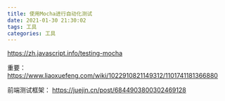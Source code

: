 ```yaml
---
title: 使用Mocha进行自动化测试
date: 2021-01-30 21:30:02
tags: 工具
categories: 工具
---
```



https://zh.javascript.info/testing-mocha

重要：
https://www.liaoxuefeng.com/wiki/1022910821149312/1101741181366880

前端测试框架：
https://juejin.cn/post/6844903800302469128

